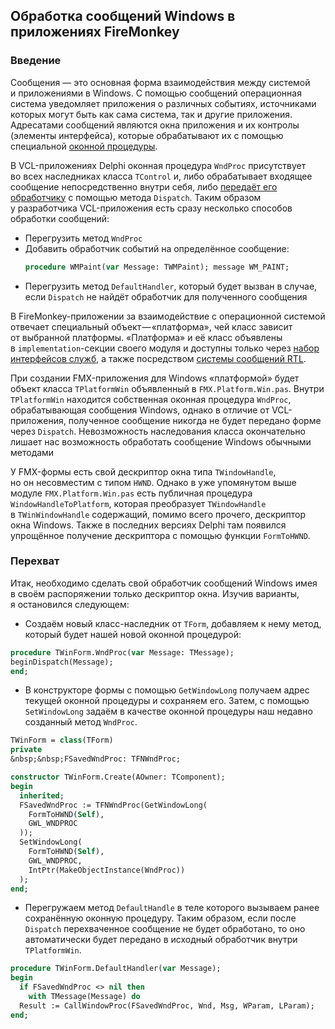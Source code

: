 ## Обработка сообщений Windows в приложениях FireMonkey

### Введение

Сообщения &mdash; это основная форма взаимодействия между системой и&nbsp;приложениями в&nbsp;Windows. С&nbsp;помощью сообщений операционная система уведомляет приложения о&nbsp;различных событиях, источниками которых могут быть как сама система, так и&nbsp;другие приложения. Адресатами сообщений являются окна приложения и&nbsp;их&nbsp;контролы (элементы интерфейса), которые обрабатывают их&nbsp;с&nbsp;помощью специальной [оконной процедуры](https://msdn.microsoft.com/en-us/library/windows/desktop/ms632593(v=vs.85).aspx).

В&nbsp;VCL-приложениях Delphi оконная процедура `WndProc` присутствует во&nbsp;всех наследниках класса `TControl`&nbsp;и, либо обрабатывает входящее сообщение непосредственно внутри себя, либо [передаёт его обработчику](http://docwiki.embarcadero.com/Libraries/Berlin/en/System.TObject.Dispatch) с&nbsp;помощью метода `Dispatch`. Таким образом у&nbsp;разработчика VCL-приложения есть сразу несколько способов обработки сообщений:
* Перегрузить метод `WndProc`
* Добавить обработчик событий на&nbsp;определённое сообщение:
  ```pascal
  procedure WMPaint(var Message: TWMPaint); message WM_PAINT;
  ```
* Перегрузить метод `DefaultHandler`, который будет вызван в&nbsp;случае, если `Dispatch` не&nbsp;найдёт обработчик для полученного сообщения

В&nbsp;FireMonkey-приложении за&nbsp;взаимодействие с&nbsp;операционной системой отвечает специальный объект &mdash; &laquo;платформа&raquo;, чей класс зависит от&nbsp;выбранной платформы. &laquo;Платформа&raquo; и&nbsp;её&nbsp;класс объявлены в&nbsp;`implementation`-секции своего модуля и&nbsp;доступны только через [набор интерфейсов служб](http://docwiki.embarcadero.com/RADStudio/Tokyo/en/FireMonkey_Platform_Services), а&nbsp;также посредством [системы сообщений RTL](http://docwiki.embarcadero.com/RADStudio/Tokyo/en/Using_the_RTL_Cross-Platform_Messaging_Solution).

При создании FMX-приложения для Windows &laquo;платформой&raquo; будет объект класса `TPlatformWin` объявленный в&nbsp;`FMX.Platform.Win.pas`. Внутри `TPlatformWin` находится собственная оконная процедура `WndProc`, обрабатывающая сообщения Windows, однако в&nbsp;отличие от&nbsp;VCL-приложения, полученное сообщение никогда не&nbsp;будет передано форме через `Dispatch`. Невозможность наследования класса окончательно лишает нас возможность обработать сообщение Windows обычными методами

У&nbsp;FMX-формы есть свой дескриптор окна типа `TWindowHandle`, но&nbsp;он&nbsp;несовместим с&nbsp;типом `HWND`. Однако в&nbsp;уже упомянутом выше модуле `FMX.Platform.Win.pas` есть публичная процедура `WindowHandleToPlatform`, которая преобразует `TWindowHandle` в&nbsp;`TWinWindowHandle` содержащий, помимо всего прочего, дескриптор окна Windows. Также в&nbsp;последних версиях Delphi там появился упрощённое получение дескриптора с&nbsp;помощью функции `FormToHWND`.

### Перехват

Итак, необходимо сделать свой обработчик сообщений Windows имея в&nbsp;своём распоряжении только дескриптор окна. Изучив варианты, я&nbsp;остановился следующем:
* Создаём новый класс-наследник от&nbsp;`TForm`, добавляем к&nbsp;нему метод, который будет нашей новой оконной процедурой:
```pascal
procedure TWinForm.WndProc(var Message: TMessage);
beginDispatch(Message);
end;
```
* В&nbsp;конструкторе формы с&nbsp;помощью `GetWindowLong` получаем адрес текущей оконной процедуры и&nbsp;сохраняем его. Затем, с&nbsp;помощью `SetWindowLong` задаём в&nbsp;качестве оконной процедуры наш недавно созданный метод `WndProc`.
```pascal
TWinForm = class(TForm)
private
&nbsp;&nbsp;FSavedWndProc: TFNWndProc;
```
```pascal
constructor TWinForm.Create(AOwner: TComponent);
begin
  inherited;
  FSavedWndProc := TFNWndProc(GetWindowLong(
    FormToHWND(Self), 
    GWL_WNDPROC
  ));
  SetWindowLong(
    FormToHWND(Self), 
    GWL_WNDPROC, 
    IntPtr(MakeObjectInstance(WndProc))
  );
end;
```
* Перегружаем метод `DefaultHandle` в&nbsp;теле которого вызываем ранее сохранённую оконную процедуру. Таким образом, если после `Dispatch` перехваченное сообщение не&nbsp;будет обработано, то&nbsp;оно автоматически будет передано в&nbsp;исходный обработчик внутри `TPlatformWin`.
```pascal
procedure TWinForm.DefaultHandler(var Message);
begin
  if FSavedWndProc <> nil then
    with TMessage(Message) do
  Result := CallWindowProc(FSavedWndProc, Wnd, Msg, WParam, LParam);
end;
```